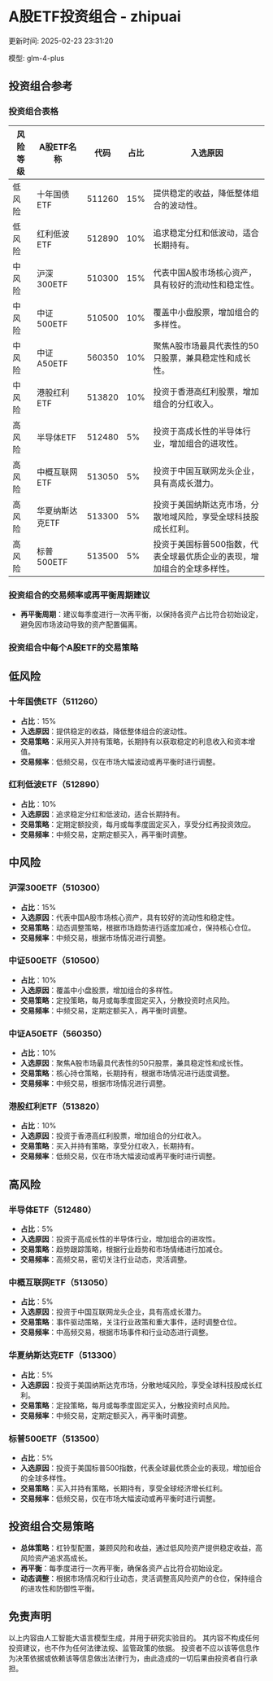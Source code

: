 # A股ETF投资组合 - zhipuai

更新时间: 2025-02-23 23:31:20

模型: glm-4-plus

## 投资组合参考

### 投资组合表格

| 风险等级 | A股ETF名称       | 代码     | 占比  | 入选原因                                                                 |
|----------|------------------|----------|-------|--------------------------------------------------------------------------|
| 低风险    | 十年国债ETF       | 511260   | 15%   | 提供稳定的收益，降低整体组合的波动性。                                       |
| 低风险    | 红利低波ETF       | 512890   | 10%   | 追求稳定分红和低波动，适合长期持有。                                       |
| 中风险    | 沪深300ETF       | 510300   | 15%   | 代表中国A股市场核心资产，具有较好的流动性和稳定性。                       |
| 中风险    | 中证500ETF       | 510500   | 10%   | 覆盖中小盘股票，增加组合的多样性。                                         |
| 中风险    | 中证A50ETF       | 560350   | 10%   | 聚焦A股市场最具代表性的50只股票，兼具稳定性和成长性。                     |
| 中风险    | 港股红利ETF       | 513820   | 10%   | 投资于香港高红利股票，增加组合的分红收入。                                 |
| 高风险    | 半导体ETF        | 512480   | 5%    | 投资于高成长性的半导体行业，增加组合的进攻性。                             |
| 高风险    | 中概互联网ETF     | 513050   | 5%    | 投资于中国互联网龙头企业，具有高成长潜力。                                 |
| 高风险    | 华夏纳斯达克ETF   | 513300   | 5%    | 投资于美国纳斯达克市场，分散地域风险，享受全球科技股成长红利。             |
| 高风险    | 标普500ETF       | 513500   | 5%    | 投资于美国标普500指数，代表全球最优质企业的表现，增加组合的全球多样性。   |

### 投资组合的交易频率或再平衡周期建议

- **再平衡周期**：建议每季度进行一次再平衡，以保持各资产占比符合初始设定，避免因市场波动导致的资产配置偏离。

### 投资组合中每个A股ETF的交易策略

## 低风险

### 十年国债ETF（511260）

- **占比**：15%
- **入选原因**：提供稳定的收益，降低整体组合的波动性。
- **交易策略**：采用买入并持有策略，长期持有以获取稳定的利息收入和资本增值。
- **交易频率**：低频交易，仅在市场大幅波动或再平衡时进行调整。

### 红利低波ETF（512890）

- **占比**：10%
- **入选原因**：追求稳定分红和低波动，适合长期持有。
- **交易策略**：定期定额投资，每月或每季度固定买入，享受分红再投资效应。
- **交易频率**：中频交易，定期定额买入，再平衡时调整。

## 中风险

### 沪深300ETF（510300）

- **占比**：15%
- **入选原因**：代表中国A股市场核心资产，具有较好的流动性和稳定性。
- **交易策略**：动态调整策略，根据市场趋势进行适度加减仓，保持核心仓位。
- **交易频率**：中频交易，根据市场情况进行调整。

### 中证500ETF（510500）

- **占比**：10%
- **入选原因**：覆盖中小盘股票，增加组合的多样性。
- **交易策略**：定投策略，每月或每季度固定买入，分散投资时点风险。
- **交易频率**：中频交易，定期定额买入，再平衡时调整。

### 中证A50ETF（560350）

- **占比**：10%
- **入选原因**：聚焦A股市场最具代表性的50只股票，兼具稳定性和成长性。
- **交易策略**：核心持仓策略，长期持有，根据市场情况进行适度调整。
- **交易频率**：中频交易，根据市场情况进行调整。

### 港股红利ETF（513820）

- **占比**：10%
- **入选原因**：投资于香港高红利股票，增加组合的分红收入。
- **交易策略**：买入并持有策略，享受分红收入，长期持有。
- **交易频率**：低频交易，仅在市场大幅波动或再平衡时进行调整。

## 高风险

### 半导体ETF（512480）

- **占比**：5%
- **入选原因**：投资于高成长性的半导体行业，增加组合的进攻性。
- **交易策略**：趋势跟踪策略，根据行业趋势和市场情绪进行加减仓。
- **交易频率**：高频交易，密切关注行业动态，灵活调整。

### 中概互联网ETF（513050）

- **占比**：5%
- **入选原因**：投资于中国互联网龙头企业，具有高成长潜力。
- **交易策略**：事件驱动策略，关注行业政策和重大事件，适时调整仓位。
- **交易频率**：中高频交易，根据市场事件和行业动态进行调整。

### 华夏纳斯达克ETF（513300）

- **占比**：5%
- **入选原因**：投资于美国纳斯达克市场，分散地域风险，享受全球科技股成长红利。
- **交易策略**：定投策略，每月或每季度固定买入，分散投资时点风险。
- **交易频率**：中频交易，定期定额买入，再平衡时调整。

### 标普500ETF（513500）

- **占比**：5%
- **入选原因**：投资于美国标普500指数，代表全球最优质企业的表现，增加组合的全球多样性。
- **交易策略**：买入并持有策略，长期持有，享受全球经济增长红利。
- **交易频率**：低频交易，仅在市场大幅波动或再平衡时进行调整。

## 投资组合交易策略

- **总体策略**：杠铃型配置，兼顾风险和收益，通过低风险资产提供稳定收益，高风险资产追求高成长。
- **再平衡**：每季度进行一次再平衡，确保各资产占比符合初始设定。
- **动态调整**：根据市场情况和行业动态，灵活调整高风险资产的仓位，保持组合的进攻性和防御性平衡。

## 免责声明

以上内容由人工智能大语言模型生成，并用于研究实验目的。
其内容不构成任何投资建议，也不作为任何法律法规、监管政策的依据。
投资者不应以该等信息作为决策依据或依赖该等信息做出法律行为，由此造成的一切后果由投资者自行承担。

